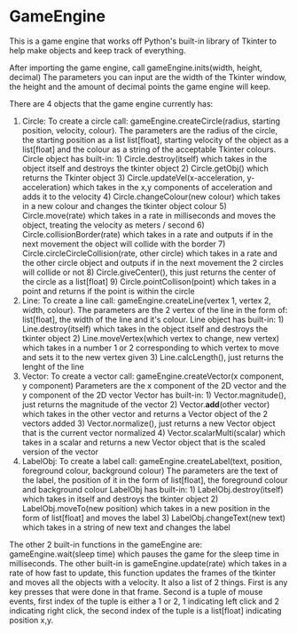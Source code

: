 # GameEngine
This is a game engine that works off Python's built-in library of Tkinter to help make objects and keep track of everything.

After importing the game engine, call gameEngine.inits(width, height, decimal)
The parameters you can input are the width of the Tkinter window, the height and the amount of decimal points the game engine will keep.

There are 4 objects that the game engine currently has:
  1) Circle:
    To create a circle call: gameEngine.createCircle(radius, starting position, velocity, colour).
    The parameters are the radius of the circle, the starting position as a list list[float], starting velocity of the object as a list[float] and the colour as a string of the acceptable Tkinter colours.
    Circle object has built-in:
    1) Circle.destroy(itself) which takes in the object itself and destroys the tkinter object
    2) Circle.getObj() which returns the Tkinter object
    3) Circle.updateVel(x-acceleration, y-acceleration) which takes in the x,y components of acceleration and adds it to the velocity
    4) Circle.changeColour(new colour) which takes in a new colour and changes the tkinter object colour
    5) Circle.move(rate) which takes in a rate in milliseconds and moves the object, treating the velocity as meters / second
    6) Circle.collisionBorder(rate) which takes in a rate and outputs if in the next movement the object will collide with the border
    7) Circle.circleCircleCollision(rate, other circle) which takes in a rate and the other circle object and outputs if in the next movement the 2 circles will collide or not
    8) Circle.giveCenter(), this just returns the center of the circle as a list[float]
    9) Circle.pointCollison(point) which takes in a point and returns if the point is within the circle
  2) Line:
    To create a line call: gameEngine.createLine(vertex 1, vertex 2, width, colour).
    The parameters are the 2 vertex of the line in the form of: list[float], the width of the line and it's colour.
    Line object has built-in:
    1) Line.destroy(itself) which takes in the object itself and destroys the tkinter object
    2) Line.moveVertex(which vertex to change, new vertex) which takes in a number 1 or 2 corresponding to which vertex to move and sets it to the new vertex given
    3) Line.calcLength(), just returns the lenght of the line
  3) Vector:
    To create a vector call: gameEngine.createVector(x component, y component)
    Parameters are the x component of the 2D vector and the y component of the 2D vector
    Vector has built-in:
    1) Vector.magnitude(), just returns the magnitude of the vector
    2) Vector.__add__(other vector) which takes in the other vector and returns a Vector object of the 2 vectors added
    3) Vector.normalize(), just returns a new Vector object that is the current vector normalized
    4) Vector.scalarMulti(scalar) which takes in a scalar and returns a new Vector object that is the scaled version of the vector
  4) LabelObj:
    To create a label call: gameEngine.createLabel(text, position, foreground colour, background colour)
    The parameters are the text of the label, the position of it in the form of list[float], the foreground colour and background colour
    LabelObj has built-in:
    1) LabelObj.destroy(itself) which takes in itself and destroys the tkinter object
    2) LabelObj.moveTo(new position) which takes in a new position in the form of list[float] and moves the label
    3) LabelObj.changeText(new text) which takes in a string of new text and changes the label
    
The other 2 built-in functions in the gameEngine are: gameEngine.wait(sleep time) which pauses the game for the sleep time in milliseconds. The other built-in is gameEngine.update(rate) which takes in a rate of how fast to update, this function updates the frames of the tkinter and moves all the objects with a velocity. It also a list of 2 things. First is any key presses that were done in that frame. Second is a tuple of mouse events, first index of the tuple is either a 1 or 2, 1 indicating left click and 2 indicating right click, the second index of the tuple is a list[float] indicating position x,y.
